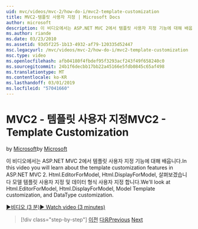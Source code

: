 ```yaml
---
uid: mvc/videos/mvc-2/how-do-i/mvc2-template-customization
title: MVC2-템플릿 사용자 지정 | Microsoft Docs
author: microsoft
description: 이 비디오에서는 ASP.NET MVC 2에서 템플릿 사용자 지정 기능에 대해 배웁니다. Html.EditorForModel Html.DisplayForModel, 모델 Templ 살펴보겠습니다...
ms.author: riande
ms.date: 03/23/2010
ms.assetid: 93d5f225-1b13-4932-af79-120335d52447
msc.legacyurl: /mvc/videos/mvc-2/how-do-i/mvc2-template-customization
msc.type: video
ms.openlocfilehash: afb04180f4fbdef95f3293acf243f49f658240c0
ms.sourcegitcommit: 24b1f6decbb17bb22a45166e5fdb0845c65af498
ms.translationtype: MT
ms.contentlocale: ko-KR
ms.lasthandoff: 03/01/2019
ms.locfileid: "57041660"
---
```

<a name="mvc2---template-customization"></a><span data-ttu-id="a3c21-104">MVC2 - 템플릿 사용자 지정</span><span class="sxs-lookup"><span data-stu-id="a3c21-104">MVC2 - Template Customization</span></span>
====================
<span data-ttu-id="a3c21-105">by [Microsoft](https://github.com/microsoft)</span><span class="sxs-lookup"><span data-stu-id="a3c21-105">by [Microsoft](https://github.com/microsoft)</span></span>

<span data-ttu-id="a3c21-106">이 비디오에서는 ASP.NET MVC 2에서 템플릿 사용자 지정 기능에 대해 배웁니다.</span><span class="sxs-lookup"><span data-stu-id="a3c21-106">In this video you will learn about the template customization features in ASP.NET MVC 2.</span></span> <span data-ttu-id="a3c21-107">Html.EditorForModel, Html.DisplayForModel, 살펴보겠습니다 모델 템플릿 사용자 지정 및 데이터 형식 사용자 지정 합니다.</span><span class="sxs-lookup"><span data-stu-id="a3c21-107">We'll look at Html.EditorForModel, Html.DisplayForModel, Model Template customization, and DataType customization.</span></span>

[<span data-ttu-id="a3c21-108">&#9654;비디오 (3 분)</span><span class="sxs-lookup"><span data-stu-id="a3c21-108">&#9654; Watch video (3 minutes)</span></span>](https://channel9.msdn.com/Blogs/ASP-NET-Site-Videos/mvc2-template-customization)

> [!div class="step-by-step"]
> <span data-ttu-id="a3c21-109">[이전](mvc2-model-validation.md)
> [다음](aspnet-mvc-2-areas.md)</span><span class="sxs-lookup"><span data-stu-id="a3c21-109">[Previous](mvc2-model-validation.md)
[Next](aspnet-mvc-2-areas.md)</span></span>
